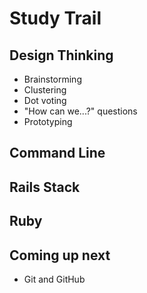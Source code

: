 # Study Trail
## Design Thinking
* Brainstorming
* Clustering
* Dot voting
* "How can we...?" questions
* Prototyping

## Command Line

## Rails Stack

## Ruby

## Coming up next
* Git and GitHub
